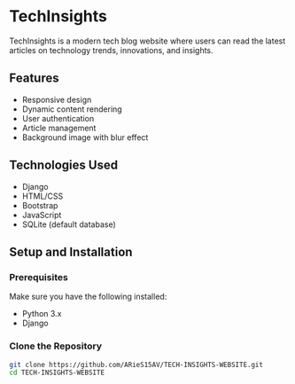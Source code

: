 # TechInsights

TechInsights is a modern tech blog website where users can read the latest articles on technology trends, innovations, and insights.

## Features

- Responsive design
- Dynamic content rendering
- User authentication
- Article management
- Background image with blur effect

## Technologies Used

- Django
- HTML/CSS
- Bootstrap
- JavaScript
- SQLite (default database)

## Setup and Installation

### Prerequisites

Make sure you have the following installed:

- Python 3.x
- Django

### Clone the Repository

```bash
git clone https://github.com/ARieS15AV/TECH-INSIGHTS-WEBSITE.git
cd TECH-INSIGHTS-WEBSITE
